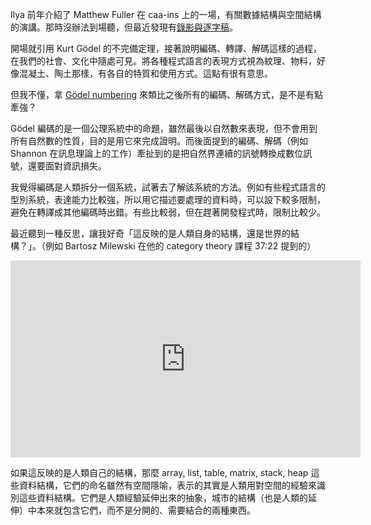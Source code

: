 Ilya 前年介紹了 Matthew Fuller 在 caa-ins 上的一場，有關數據結構與空間結構的演講。那時沒辦法到場聽，但最近發現有[錄影與逐字稿][caa-ins-1213]。


開場就引用 Kurt Gödel 的不完備定理，接著說明編碼、轉譯、解碼這樣的過程，在我們的社會、文化中隨處可見。將各種程式語言的表現方式視為紋理、物料，好像混凝土、陶土那樣，有各自的特質和使用方式。這點有很有意思。

但我不懂，拿 [Gödel numbering][goedel-numbering] 來類比之後所有的編碼、解碼方式，是不是有點牽強？

Gödel 編碼的是一個公理系統中的命題，雖然最後以自然數來表現，但不會用到所有自然數的性質，目的是用它來完成證明。而後面提到的編碼、解碼（例如 Shannon 在訊息理論上的工作）牽扯到的是把自然界連續的訊號轉換成數位訊號，還要面對資訊損失。

我覺得編碼是人類拆分一個系統，試著去了解該系統的方法。例如有些程式語言的型別系統，表達能力比較強，所以用它描述要處理的資料時，可以設下較多限制，避免在轉譯成其他編碼時出錯。有些比較弱，但在趕著開發程式時，限制比較少。

最近聽到一種反思，讓我好奇「這反映的是人類自身的結構，還是世界的結構？」。（例如 Bartosz Milewski 在他的 category theory 課程 37:22 提到的）

<iframe width="560" height="315" src="https://www.youtube.com/embed/I8LbkfSSR58" frameborder="0" allow="accelerometer; autoplay; encrypted-media; gyroscope; picture-in-picture" allowfullscreen></iframe>

如果這反映的是人類自己的結構，那麼 array, list, table, matrix, stack, heap 這些資料結構，它們的命名雖然有空間隱喻，表示的其實是人類用對空間的經驗來識別這些資料結構。它們是人類經驗延伸出來的抽象，城市的結構（也是人類的延伸）中本來就包含它們，而不是分開的、需要結合的兩種東西。

[caa-ins-1213]: http://caa-ins.org/archives/1213
[goedel-numbering]: https://en.wikipedia.org/wiki/G%C3%B6del_numbering
